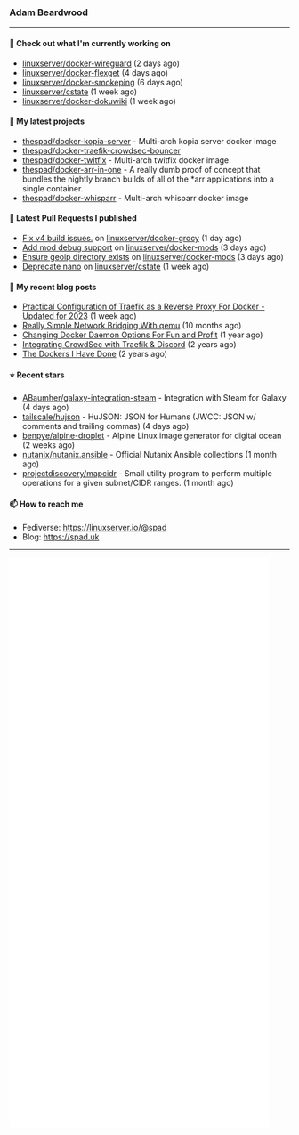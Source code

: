 ### Adam Beardwood
---
#### 👷 Check out what I'm currently working on

- [linuxserver/docker-wireguard](https://github.com/linuxserver/docker-wireguard) (2 days ago)
- [linuxserver/docker-flexget](https://github.com/linuxserver/docker-flexget) (4 days ago)
- [linuxserver/docker-smokeping](https://github.com/linuxserver/docker-smokeping) (6 days ago)
- [linuxserver/cstate](https://github.com/linuxserver/cstate) (1 week ago)
- [linuxserver/docker-dokuwiki](https://github.com/linuxserver/docker-dokuwiki) (1 week ago)

#### 🌱 My latest projects

- [thespad/docker-kopia-server](https://github.com/thespad/docker-kopia-server) - Multi-arch kopia server docker image 
- [thespad/docker-traefik-crowdsec-bouncer](https://github.com/thespad/docker-traefik-crowdsec-bouncer)
- [thespad/docker-twitfix](https://github.com/thespad/docker-twitfix) - Multi-arch twitfix docker image
- [thespad/docker-arr-in-one](https://github.com/thespad/docker-arr-in-one) - A really dumb proof of concept that bundles the nightly branch builds of all of the *arr applications into a single container.
- [thespad/docker-whisparr](https://github.com/thespad/docker-whisparr) - Multi-arch whisparr docker image

#### 🔨 Latest Pull Requests I published

- [Fix v4 build issues.](https://github.com/linuxserver/docker-grocy/pull/69) on [linuxserver/docker-grocy](https://github.com/linuxserver/docker-grocy) (1 day ago)
- [Add mod debug support](https://github.com/linuxserver/docker-mods/pull/735) on [linuxserver/docker-mods](https://github.com/linuxserver/docker-mods) (3 days ago)
- [Ensure geoip directory exists](https://github.com/linuxserver/docker-mods/pull/734) on [linuxserver/docker-mods](https://github.com/linuxserver/docker-mods) (3 days ago)
- [Deprecate nano](https://github.com/linuxserver/cstate/pull/169) on [linuxserver/cstate](https://github.com/linuxserver/cstate) (1 week ago)

#### 📜 My recent blog posts

- [Practical Configuration of Traefik as a Reverse Proxy For Docker - Updated for 2023](https://spad.uk/practical-configuration-of-traefik-as-a-reverse-proxy-for-docker-updated-for-2023/) (1 week ago)
- [Really Simple Network Bridging With qemu](https://spad.uk/really-simple-network-bridging-with-qemu/) (10 months ago)
- [Changing Docker Daemon Options For Fun and Profit](https://spad.uk/changing-docker-daemon-options-for-fun-and-profit/) (1 year ago)
- [Integrating CrowdSec with Traefik &amp; Discord](https://spad.uk/integrating-crowdsec-with-traefik-discord/) (2 years ago)
- [The Dockers I Have Done](https://spad.uk/the-dockers-ive-done/) (2 years ago)

#### ⭐ Recent stars

- [ABaumher/galaxy-integration-steam](https://github.com/ABaumher/galaxy-integration-steam) - Integration with Steam for Galaxy (4 days ago)
- [tailscale/hujson](https://github.com/tailscale/hujson) - HuJSON: JSON for Humans (JWCC: JSON w/ comments and trailing commas) (4 days ago)
- [benpye/alpine-droplet](https://github.com/benpye/alpine-droplet) - Alpine Linux image generator for digital ocean (2 weeks ago)
- [nutanix/nutanix.ansible](https://github.com/nutanix/nutanix.ansible) - Official Nutanix Ansible collections (1 month ago)
- [projectdiscovery/mapcidr](https://github.com/projectdiscovery/mapcidr) - Small utility program to perform multiple operations for a given subnet/CIDR ranges. (1 month ago)

#### 📫 How to reach me
- Fediverse: https://linuxserver.io/@spad
- Blog: https://spad.uk
---
<img src="https://raw.githubusercontent.com/thespad/thespad/main/github-metrics.svg">

